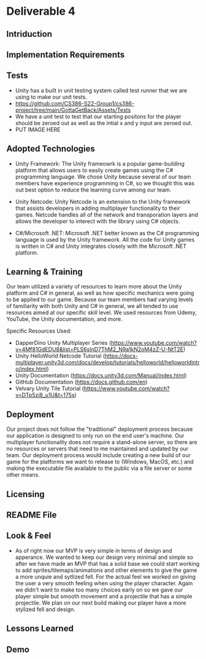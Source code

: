 # Deliverable 4

## Intriduction

## Implementation Requirements

## Tests
- Unity has a built in unit testing system called test runner that we are using to make our unit tests.
- https://github.com/CS386-S22-Group1/cs386-project/tree/main/GottaGetBack/Assets/Tests
- We have a unit test to test that our starting positons for the player should be zeroed out as well as the intial x and y input are zeroed out.
- PUT IMAGE HERE

## Adopted Technologies
- Unity Framework: The Unity frameowrk is a popular game-building platform that allows users to easily create games using the C# programming language. We chose Unity because several of our team members have experience programming in C#, so we thought this was out best option to reduce the learning curve among our team.

- Unity Netcode: Unity Netcode is an extension to the Unity framework that assists developers in adding multiplayer functionality to their games. Netcode handles all of the network and transporation layers and allows the developer to interect with the library using C# objects.

- C#/Microsoft .NET: Microsoft .NET better known as the C# programming language is used by the Unity framework. All the code for Unity games is written in C# and Unity integrates closely with the Microsoft .NET platform.

## Learning & Training

Our team utilized a variety of resources to learn more about the Unity platform and C# in general, as well as how specific mechanics were going to be applied to our game. Because our team members had varying levels of familiarity with both Unity and C# in general, we all tended to use resources aimed at our specific skill level. We used resources from Udemy, YouTube, the Unity documentation, and more.

Specific Resources Used:
- DapperDino Unity Multiplayer Series (https://www.youtube.com/watch?v=4Mf81GdEDU8&list=PLS6sInD7ThM2_N9a1kN2oM4zZ-U-NtT2E)
- Unity HelloWorld Netcode Tutorial (https://docs-multiplayer.unity3d.com/docs/develop/tutorials/helloworld/helloworldintro/index.html)
- Unity Documentation (https://docs.unity3d.com/Manual/index.html)
- GitHub Documentation (https://docs.github.com/en)
- Velvary Unity Tile Tutorial (https://www.youtube.com/watch?v=DTp5zi8_u1U&t=175s)

## Deployment

Our project does not follow the "traditional" deployment process because our application is designed to only run on the end user's machine. Our multiplayer functionality does not require a stand-alone server, so there are no resources or servers that need to me maintained and updated by our team. Our deployment process would include creating a new build of our game for the platforms we want to release to (Windows, MacOS, etc.) and making the executable file available to the public via a file server or some other means.

## Licensing

## README File

## Look & Feel
- As of right now our MVP is very simple in terms of design and apperance. We wanted to keep our design very minimal and simple so after we have made an MVP that has a solid base we could start working to add sprites/tilemaps/animations and other elements to give the game a more unquie and sytlized fell. For the actual feel we worked on giving the user a very smooth feeling when using the player character. Again we didn't want to make too many choices early on so we gave our player simple but smooth movement and a projectile that has a simple projectile. We plan on our next build making our player have a more stylized fell and design.

## Lessons Learned

## Demo
